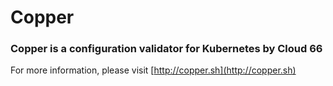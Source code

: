 # Copper

### Copper is a configuration validator for Kubernetes by Cloud 66

For more information, please visit [http://copper.sh](http://copper.sh)
